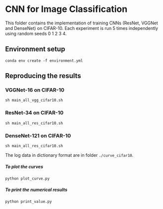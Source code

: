 # CNN for Image Classification

This folder contains the implementation of training CNNs (ResNet, VGGNet and DenseNet) on 
CIFAR-10. Each experiment is run $5$ times independently using random seeds 0 1 2 3 4.

## Environment setup

```
conda env create -f environment.yml
```

## Reproducing the results

### VGGNet-16 on CIFAR-10 
```
sh main_all_vgg_cifar10.sh
```

### ResNet-34 on CIFAR-10 
```
sh main_all_res_cifar10.sh
```

### DenseNet-121 on CIFAR-10
```
sh main_all_res_cifar10.sh
```

The log data in dictionary format are in folder `./curve_cifar10`.

##### To plot the curves
```
python plot_curve.py
```

##### To print the numerical results
```
python print_value.py
```


